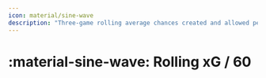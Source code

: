 ```yaml
---
icon: material/sine-wave
description: "Three-game rolling average chances created and allowed per 60 minutes"
---
```


# :material-sine-wave: **Rolling xG / 60**